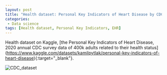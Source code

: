 ```yaml
---
layout: post
title: "Health dataset: Personal Key Indicators of Heart Disease by CDC"
categories:
 - Data science
tags: [Health dataset, Personal Key Indicators, EHR]
---
```


Health dataset on Kaggle, [the Personal Key Indicators of Heart Disease,
2020 annual CDC survey data of 400k adults related to their health status]
(https://www.kaggle.com/datasets/kamilpytlak/personal-key-indicators-of-heart-disease){:target="_blank"}.

<!--more-->

![CDC_dataset]((/assets/images/20230601_CDC.png))
